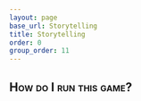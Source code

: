 ```yaml
---
layout: page
base_url: Storytelling
title: Storytelling
order: 0
group_order: 11
---
```


**<span class="smallcaps">How do I run this game?</span>**
----------------------------------------------------------
